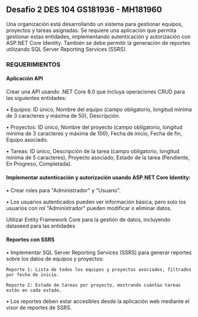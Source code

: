 ##  Desafio 2 DES 104 GS181936 - MH181960
Una organización está desarrollando un sistema para gestionar equipos, proyectos y tareas asignadas. Se requiere una aplicación que permita gestionar estas entidades, implementando autenticación y autorización con ASP.NET Core Identity. También se debe permitir la generación de reportes utilizando SQL Server Reporting Services (SSRS).

### REQUERIMIENTOS

#### Aplicación API

Crear una API usando .NET Core 8.0 que incluya operaciones CRUD para las siguientes entidades:

• Equipos: ID único, Nombre del equipo (campo obligatorio, longitud mínima de 3 caracteres y máxima de 50), Descripción.

• Proyectos: ID único, Nombre del proyecto (campo obligatorio, longitud mínima de 3 caracteres y máxima de 100), Fecha de inicio, Fecha de fin, Equipo asociado.

• Tareas: ID único, Descripción de la tarea (campo obligatorio, longitud mínima de 5 caracteres), Proyecto asociado, Estado de la tarea (Pendiente, En Progreso, Completada).

#### Implementar autenticación y autorización usando ASP.NET Core Identity:

• Crear roles para "Administrador" y "Usuario".

• Los usuarios autenticados pueden ver información básica, pero solo los usuarios con rol "Administrador" pueden modificar o eliminar datos.

Utilizar Entity Framework Core para la gestión de datos, incluyendo dataseed para las entidades

#### Reportes con SSRS

• Implementar SQL Server Reporting Services (SSRS) para generar reportes sobre los datos de equipos y proyectos: 

    Reporte 1: Lista de todos los equipos y proyectos asociados, filtrados por fecha de inicio. 
  
    Reporte 2: Estado de tareas por proyecto, mostrando cuántas tareas están en cada estado.
  
• Los reportes deben estar accesibles desde la aplicación web mediante el visor de reportes de SSRS.
